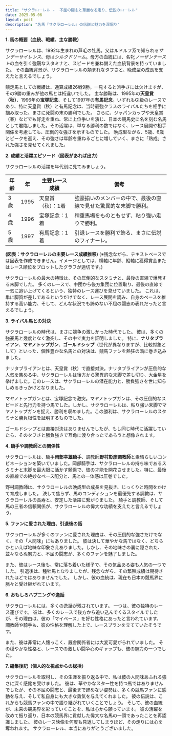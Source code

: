 ```yaml
---
title: "サクラローレル -  不屈の闘志と華麗なる走り、伝説のローレル"
date: 2025-05-06
layout: post
description: "名馬『サクラローレル』の伝説と魅力を深堀り"
---
```


**1. 馬の概要（血統、戦績、主な勝鞍）**

サクラローレルは、1992年生まれの芦毛の牡馬。父はルドルフ系で知られる*サンデーサイレンス*、母は*シルクドリーム*。母方の血統には、名牝*ノーザンテースト*の血を引く強靭なスタミナと、スピードを兼ね備えた血統背景を持っていました。  その血統背景が、サクラローレルの類まれなタフさと、晩成型の成長を支えたと言えるでしょう。

競走馬としての戦績は、通算成績26戦9勝。一見すると派手さには欠けますが、その9勝の重みが他の馬とは桁違いでした。  主な勝鞍は、1995年の**天皇賞（秋）**、1996年の**宝塚記念**、そして1997年の**有馬記念**。いずれもGI級のレースであり、特に天皇賞（秋）と有馬記念は、当時最強クラスのライバルたちを相手に掴み取った、まさに死闘の末の勝利でした。  さらに、ジャパンカップや天皇賞（春）などでも好走を重ね、常に上位争いを演じ、日本の競馬史に名を刻む名馬として君臨しました。その活躍は、単なる勝利の数ではなく、レース展開や相手関係を考慮しても、圧倒的な強さを示すものでした。  晩成型ながら、5歳、6歳とピークを迎え、その強さは年齢を重ねるごとに増していく、まさに「熟成」された強さを見せてくれました。


**2. 成績と活躍エピソード（図表があれば出力）**

サクラローレルの活躍を年代別に見てみましょう。

| 年齢 | 年 | 主要レース成績 | 備考 |
|---|---|---|---|
| 3歳 | 1995 | 天皇賞（秋）：1着 |  強豪揃いのメンバーの中で、最後の直線で見せた驚異的な末脚で勝利。 |
| 4歳 | 1996 | 宝塚記念：1着 | 稍重馬場をものともせず、粘り強い走りで勝利。 |
| 5歳 | 1997 | 有馬記念：1着 |  引退レースを勝利で飾る、まさに伝説のフィナーレ。 |


**(図表：サクラローレルの主要レース成績推移)**  (※残念ながら、テキストベースでは図表を作成できません。イメージとしては、横軸に年齢、縦軸に獲得賞金またはレース順位をプロットしたグラフが適切です。)


サクラローレルの最大の特徴は、その圧倒的なスタミナと、最後の直線で爆発する末脚でした。  多くのレースで、中団から後方集団に位置取り、最後の直線で一気に追い上げてくるという、独特のレース運びを見せていました。  これは、単に脚質が差しであるというだけでなく、レース展開を読み、自身のペースを維持する高い能力、そして、どんな状況でも諦めない不屈の闘志の表れだったと言えるでしょう。


**3. ライバル馬との対決**

サクラローレルの時代は、まさに競争の激しかった時代でした。  彼は、多くの強豪馬と幾度となく激突し、その中で実力を証明しました。  特に、**ナリタブライアン**、**マヤノトップガン**、**ゴールドシップ**（世代が異なりますが、比較対象として）といった、個性豊かな名馬との対決は、競馬ファンを熱狂の渦に巻き込みました。

ナリタブライアンとは、天皇賞（秋）で直接対決。ナリタブライアンが圧倒的な人気を集める中、サクラローレルは後方から驚異的な末脚で差し切り、大金星を挙げました。このレースは、サクラローレルの潜在能力と、勝負強さを世に知らしめるきっかけとなりました。

マヤノトップガンとは、宝塚記念で激突。マヤノトップガンは、その圧倒的なスピードと先行力を持つ馬でした。しかし、サクラローレルは、粘り強い末脚でマヤノトップガンを捉え、勝利を収めました。この勝利は、サクラローレルのスタミナと勝負根性を証明するものでした。

ゴールドシップとは直接対決はありませんでしたが、もし同じ時代に活躍していたら、そのタフさと勝負強さで互角に渡り合ったであろうと想像されます。


**4. 騎手や調教師との関係性**

サクラローレルは、騎手**岡部幸雄騎手**、調教師**野村彰彦調教師**と素晴らしいコンビネーションを築いていました。岡部騎手は、サクラローレルの持ち味であるスタミナと末脚を最大限に活かす騎乗で、彼の才能を開花させました。特に、最後の直線での絶妙なペース配分と、馬との一体感は圧巻でした。

野村調教師は、サクラローレルの晩成型の成長を見抜き、じっくりと時間をかけて育成しました。  決して焦らず、馬のコンディションを最優先する調教は、サクラローレルの長寿と、安定した活躍に繋がりました。  騎手と調教師、そして馬の三者の信頼関係が、サクラローレルの偉大な功績を支えたと言えるでしょう。


**5. ファンに愛された理由、引退後の話**

サクラローレルが多くのファンに愛された理由は、その圧倒的な強さだけでなく、その「人間味」にもありました。  彼は決して華やかな馬ではなく、どちらかといえば地味な印象さえありました。しかし、その地味さの裏に隠された、並々ならぬ努力と、不屈の闘志が、多くのファンを魅了しました。

また、彼はレース後も、常に落ち着いた様子で、その気品ある姿も人気の一つでした。  引退後は、種牡馬となりましたが、残念ながら、その繁殖成績は期待されたほどではありませんでした。  しかし、彼の血統は、現在も日本の競馬界に脈々と受け継がれています。


**6. おもしろハプニングや逸話**

サクラローレルには、多くの逸話が残されています。  一つは、彼の独特のレース運びです。  彼は、多くのレースで後方から追い込んでくるスタイルでしたが、その理由は、彼の「マイペース」を好む性格にあったと言われています。  調教師や騎手も、彼の性格を理解した上で、レースプランを立てていたそうです。

また、彼は非常に人懐っこく、厩舎関係者には大変可愛がられていました。  その穏やかな性格と、レースでの激しい闘争心のギャップも、彼の魅力の一つでした。


**7. 編集後記（個人的な視点からの総括）**

サクラローレルを取材し、その生涯を振り返る中で、私は彼の人間味あふれる強さに深く感銘を受けました。  彼は、華やかなスター性を持つ馬ではありませんでしたが、その不屈の闘志と、最後まで諦めない姿勢は、多くの競馬ファンに感動を与え、そして私自身にも大きな勇気を与えてくれました。  彼の伝説は、これからも競馬ファンの中で語り継がれていくことでしょう。  そして、彼の血統が、未来の競馬界を彩っていくことを、私は心から願っています。  彼の活躍を改めて振り返り、日本の競馬界に貢献した偉大な名馬の一頭であったことを再認識しました。  彼のレース映像を何度も見返してしまうほど、その走りには心を奪われます。  サクラローレル、本当にありがとうございました。
